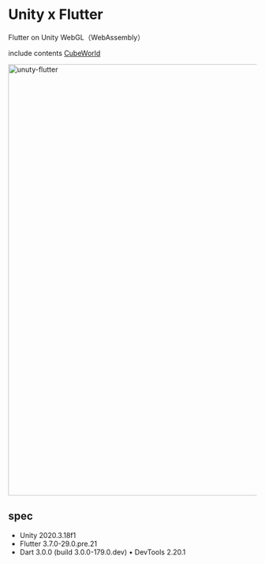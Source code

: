 # Unity x Flutter

Flutter on Unity WebGL（WebAssembly）

include contents [CubeWorld](https://github.com/federicodangelo/CubeWorld)

<img width="875" alt="unuty-flutter" src="https://user-images.githubusercontent.com/1584153/215312377-9a1c2f98-4fa2-4617-bc12-1c2e37ca7aba.png">

## spec

- Unity 2020.3.18f1
- Flutter 3.7.0-29.0.pre.21
- Dart 3.0.0 (build 3.0.0-179.0.dev) • DevTools 2.20.1
